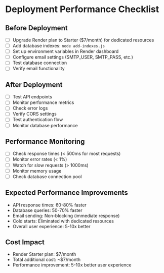 # Deployment Performance Checklist

## Before Deployment
- [ ] Upgrade Render plan to Starter ($7/month) for dedicated resources
- [ ] Add database indexes: `node add-indexes.js`
- [ ] Set up environment variables in Render dashboard
- [ ] Configure email settings (SMTP_USER, SMTP_PASS, etc.)
- [ ] Test database connection
- [ ] Verify email functionality

## After Deployment
- [ ] Test API endpoints
- [ ] Monitor performance metrics
- [ ] Check error logs
- [ ] Verify CORS settings
- [ ] Test authentication flow
- [ ] Monitor database performance

## Performance Monitoring
- [ ] Check response times (< 500ms for most requests)
- [ ] Monitor error rates (< 1%)
- [ ] Watch for slow requests (> 1000ms)
- [ ] Monitor memory usage
- [ ] Check database connection pool

## Expected Performance Improvements
- API response times: 60-80% faster
- Database queries: 50-70% faster
- Email sending: Non-blocking (immediate response)
- Cold starts: Eliminated with dedicated resources
- Overall user experience: 5-10x better

## Cost Impact
- Render Starter plan: $7/month
- Total additional cost: ~$7/month
- Performance improvement: 5-10x better user experience
